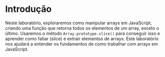 # Introdução

Neste laboratório, exploraremos como manipular arrays em JavaScript, criando uma função que retorna todos os elementos de um array, exceto o último. Usaremos o método `Array.prototype.slice()` para conseguir isso e aprender como fatiar (slice) e extrair elementos de arrays. Este laboratório nos ajudará a entender os fundamentos de como trabalhar com arrays em JavaScript.
